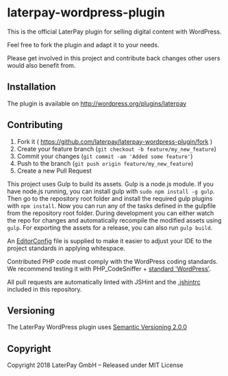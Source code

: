 laterpay-wordpress-plugin
=========================

This is the official LaterPay plugin for selling digital content with WordPress.

Feel free to fork the plugin and adapt it to your needs.

Please get involved in this project and contribute back changes other users would also benefit from.


## Installation

The plugin is available on http://wordpress.org/plugins/laterpay


## Contributing

1. Fork it ( https://github.com/laterpay/laterpay-wordpress-plugin/fork )
2. Create your feature branch (`git checkout -b feature/my_new_feature`)
3. Commit your changes (`git commit -am 'Added some feature'`)
4. Push to the branch (`git push origin feature/my_new_feature`)
5. Create a new Pull Request

This project uses Gulp to build its assets.
Gulp is a node.js module. If you have node.js running, you can install gulp with ```sudo npm install -g gulp```.
Then go to the repository root folder and install the required gulp plugins with ```npm install```.
Now you can run any of the tasks defined in the gulpfile from the repository root folder.
During development you can either watch the repo for changes and automatically recompile the modified assets using ```gulp```.
For exporting the assets for a release, you can also run ```gulp build```.

An [EditorConfig](http://editorconfig.org) file is supplied to make it easier to adjust your IDE to the project standards in applying whitespace.

Contributed PHP code must comply with the WordPress coding standards.
We recommend testing it with PHP_CodeSniffer + [standard 'WordPress'](https://github.com/WordPress-Coding-Standards/WordPress-Coding-Standards).

All pull requests are automatically linted with JSHint and the [.jshintrc](https://github.com/laterpay/laterpay-wordpress-plugin/blob/master/.jshintrc) included in this repository.


## Versioning

The LaterPay WordPress plugin uses [Semantic Versioning 2.0.0](http://semver.org)


## Copyright

Copyright 2018 LaterPay GmbH – Released under MIT License

